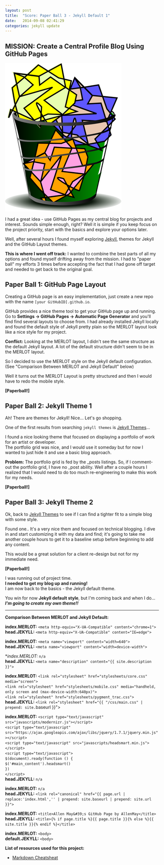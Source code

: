 ```yaml
---
layout: post
title:  "Score: Paper Ball 3 - Jekyll Default 1"
date:   2014-09-08 02:41:29
categories: jekyll update
---
```

## **MISSION:** Create a Central Profile Blog Using GitHub Pages

<img src="/images/paperballOPTIMIZED.svg" alt="Paperball" class="post-icon">

I had a great idea - use GitHub Pages as my central blog for projects and interest. Sounds simple enough, right? Well it is simple if you keep focus on the project priority, start with the basics and explore your options later.

Well, after several hours I found myself exploring [Jekyll][jekyll], themes for Jekyll and the GitHub Layout themes. 

**This is where I went off track:** I wanted to combine the best parts of all my options and found myself drifting away from the mission.
I had to "paper ball" my efforts 3 times before accepting the fact that I had gone off target and needed to get back to the original goal.

## **Paper Ball 1:** GitHub Page Layout
Creating a GitHub page is an easy implementation, just create a new repo with the name `[your GitHubID].github.io`. 

GitHub provides a nice theme tool to get your GitHub page up and running. Go to **Settings -> GitHub Pages -> Automatic Page Generator** and you'll find find several layouts to choose from. I had already installed Jekyll locally and found the default style of Jekyll pretty plain so the MERLOT layout look like a nice style for my project.

**Conflict:** Looking at the MERLOT layout, I didn't see the same structure as the default Jekyll layout. A lot of the default structure didn't seem to be in the MERLOT layout.

So I decided to use the MERLOT style on the Jekyll default configuration. <span class="parened">(See "Comparison Between MERLOT and Jekyll Default" below)</span>

Well it turns out the MERLOT Layout is pretty structured and then I would have to redo the mobile style.

**[Paperball!]**

## **Paper Ball 2:** Jekyll Theme 1
Ah! There are themes for Jekyll! Nice... Let's go shopping.

One of the first results from searching `jekyll themes` is [Jekyll Themes][jekyllthemes]...

I found a nice looking theme that focused on displaying a portfolio of work for an artist or developer.  
The portfolio grid was nice, and I would use it someday but for now I wanted to just hide it and use a basic blog approach. 

**Problem:** The portfolio grid is fed by the _posts listings. So, if I comment-out the portfolio grid, I have no _post ability. Well after a couple hours I realized that I would need to do too much re-engineering to make this work for my needs.

**[Paperball!]**

## **Paper Ball 3:** Jekyll Theme 2
Ok, back to [Jekyll Themes][jekyllthemes] to see if I can find a tighter fit to a simple blog with some style.

Found one.. It's a very nice them and focused on technical blogging. I dive in and start customizing it with my data and find; it's going to take me another couple hours to get it to a baseline setup before beginning to add any content.

This would be a great solution for a client re-design but not for my immediate need.

**[Paperball!]**

I was running out of project time.  
**I needed to get my blog up and running!**  
I am now back to the basics - the Jekyll default theme.

You win for now **Jekyll default style**, but I'm coming back and when I do...  
**_I'm going to create my own theme!!_**

<hr>


**Comparison Between MERLOT and Jekyll Default:**

**index.MERLOT:** `<meta http-equiv="X-UA-Compatible" content="chrome=1">`  
**head.JEKYLL:**  `<meta http-equiv="X-UA-Compatible" content="IE=edge">`

**index.MERLOT:** `<meta name="viewport" content="width=640">`  
**head.JEKYLL:**  `<meta name="viewport" content="width=device-width">`

**index.MERLOT:* `n/a`  
**head.JEKYLL:**  `<meta name="description" content="{{ site.description }}">`

**index.MERLOT:** `<link rel="stylesheet" href="stylesheets/core.css" media="screen">`  
                  `<link rel="stylesheet" href="stylesheets/mobile.css" media="handheld, only screen and (max-device-width:640px)">`  
                  `<link rel="stylesheet" href="stylesheets/pygment_trac.css">`  
**head.JEKYLL:**  `<link rel="stylesheet" href="{{ "/css/main.css" | prepend: site.`baseurl }}">

**index.MERLOT:** `<script type="text/javascript" src="javascripts/modernizr.js"></script>`  
                  `<script type="text/javascript" src="https://ajax.googleapis.com/ajax/libs/jquery/1.7.1/jquery.min.js"></script>`  
                  `<script type="text/javascript" src="javascripts/headsmart.min.js"></script>`  
                  `<script type="text/javascript">`  
                    `$(document).ready(function () {`  
                    `$('#main_content').headsmart()`  
                    `})`  
                  `</script>`  
**head.JEKYLL:**  `n/a`

**index.MERLOT:** `n/a`  
**head.JEKYLL:**  `<link rel="canonical" href="{{ page.url | replace:'index.html','' | prepend: site.baseurl | prepend: site.url }}">`  

**index.MERLOT:** `<title>Allen May&#39;s GitHub Page by AllenMay</title>`  
**head.JEKYLL:**  `<title>{% if page.title %}{{ page.title }}{% else %}{{ site.title }}{% endif %}</title>`

**index.MERLOT:**    `<body>`  
**default.JEKYLL:**  `<body>`


**List of resources used for this project:**

 * [Markdown Cheatsheat][mdcs] 

[mdcs]:         https://github.com/adam-p/markdown-here/wiki/Markdown-Cheatsheet
[jekyll]:       http://jekyllrb.com/
[jekyllthemes]: http://jekyllthemes.org/
